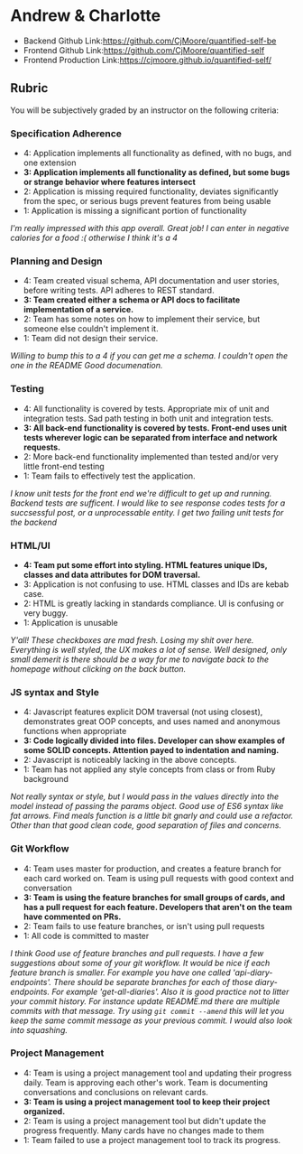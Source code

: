 # Andrew & Charlotte

* Backend Github Link:https://github.com/CjMoore/quantified-self-be
* Frontend Github Link:https://github.com/CjMoore/quantified-self
* Frontend Production Link:https://cjmoore.github.io/quantified-self/

## Rubric

You will be subjectively graded by an instructor on the following criteria:

### Specification Adherence

- 4: Application implements all functionality as defined, with no bugs, and one extension
- **3: Application implements all functionality as defined, but some bugs or strange behavior where features intersect**
- 2: Application is missing required functionality, deviates significantly from the spec, or serious bugs prevent features from being usable
- 1: Application is missing a significant portion of functionality

*I'm really impressed with this app overall.  Great job!
I can enter in negative calories for a food :( otherwise I think it's a 4*

### Planning and Design

- 4: Team created visual schema, API documentation and user stories, before writing tests. API adheres to REST standard.
- **3: Team created either a schema or API docs to facilitate implementation of a service.**
- 2: Team has some notes on how to implement their service, but someone else couldn't implement it.
- 1: Team did not design their service.

*Willing to bump this to a 4 if you can get me a schema.  I couldn't open the one in the README Good documenation.*

### Testing

- 4: All functionality is covered by tests. Appropriate mix of unit and integration tests. Sad path testing in both unit and integration tests.
- **3: All back-end functionality is covered by tests. Front-end uses unit tests wherever logic can be separated from interface and network requests.**
- 2: More back-end functionality implemented than tested and/or very little front-end testing
- 1: Team fails to effectively test the application.

*I know unit tests for the front end we're difficult to get up and running. Backend tests are sufficent.  I would like to see response codes tests for a succsessful post, or a unprocessable entity.  I get two failing unit tests for the backend*

### HTML/UI

- **4: Team put some effort into styling. HTML features unique IDs, classes and data attributes for DOM traversal.**
- 3: Application is not confusing to use. HTML classes and IDs are kebab case.
- 2: HTML is greatly lacking in standards compliance. UI is confusing or very buggy.
- 1: Application is unusable

*Y'all! These checkboxes are mad fresh. Losing my shit over here.  Everything is well styled, the UX makes a lot of sense.
Well designed, only small demerit is there should be a way for me to navigate back to the homepage without clicking on the back button.*

### JS syntax and Style

- 4: Javascript features explicit DOM traversal (not using closest), demonstrates great OOP concepts, and uses named and anonymous functions when appropriate
- **3: Code logically divided into files. Developer can show examples of some SOLID concepts. Attention payed to indentation and naming.**
- 2: Javascript is noticeably lacking in the above concepts.
- 1: Team has not applied any style concepts from class or from Ruby background

*Not really syntax or style, but I would pass in the values directly into the model instead of passing the params object. Good use of ES6 syntax like fat arrows.
Find meals function is a little bit gnarly and could use a refactor. Other than that good clean code, good separation of files and concerns.*

### Git Workflow

- 4: Team uses master for production, and creates a feature branch for each card worked on. Team is using pull requests with good context and conversation
- **3: Team is using the feature branches for small groups of cards, and has a pull request for each feature. Developers that aren't on the team have commented on PRs.**
- 2: Team fails to use feature branches, or isn't using pull requests
- 1: All code is committed to master

*I think Good use of feature branches and pull requests.  I have a few suggestions about some of your git workflow.
It would be nice if each feature branch is smaller.  For example you have one called 'api-diary-endpoints'.
There should be separate branches for each of those diary-endpoints.  For example 'get-all-diaries'.  Also it is good practice
not to litter your commit history.  For instance update README.md there are multiple commits with that message.
Try using `git commit --amend` this will let you keep the same commit message as your previous commit.  I would also
look into squashing.*

### Project Management

- 4: Team is using a project management tool and updating their progress daily. Team is approving each other's  work. Team is documenting conversations and conclusions on relevant cards.
- **3: Team is using a project management tool to keep their project organized.**
- 2: Team is using a project management tool but didn't update the progress frequently. Many cards have no changes made to them
- 1: Team failed to use a project management tool to track its progress.
